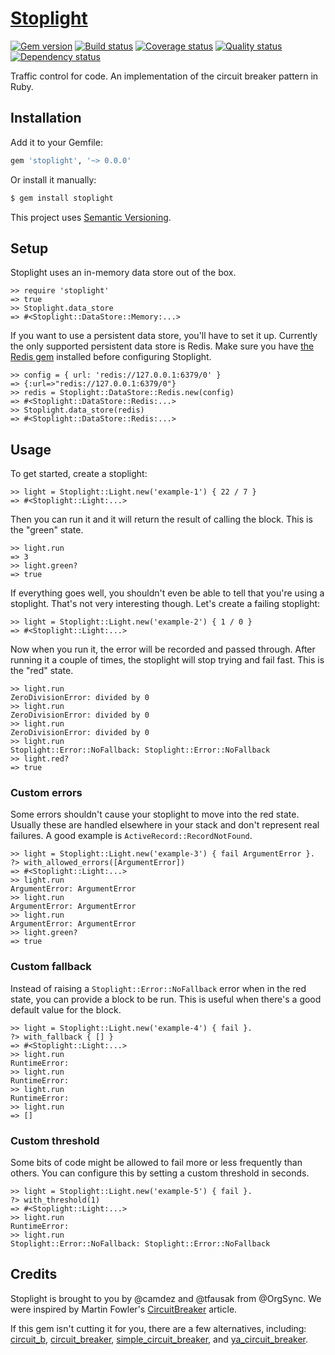 # [Stoplight][1]

[![Gem version][2]][3]
[![Build status][4]][5]
[![Coverage status][6]][7]
[![Quality status][8]][9]
[![Dependency status][10]][11]

Traffic control for code. An implementation of the circuit breaker pattern in Ruby.

## Installation

Add it to your Gemfile:

``` rb
gem 'stoplight', '~> 0.0.0'
```

Or install it manually:

``` sh
$ gem install stoplight
```

This project uses [Semantic Versioning][12].

## Setup

Stoplight uses an in-memory data store out of the box.

``` irb
>> require 'stoplight'
=> true
>> Stoplight.data_store
=> #<Stoplight::DataStore::Memory:...>
```

If you want to use a persistent data store, you'll have to set it up. Currently
the only supported persistent data store is Redis. Make sure you have [the Redis
gem][13] installed before configuring Stoplight.

``` irb
>> config = { url: 'redis://127.0.0.1:6379/0' }
=> {:url=>"redis://127.0.0.1:6379/0"}
>> redis = Stoplight::DataStore::Redis.new(config)
=> #<Stoplight::DataStore::Redis:...>
>> Stoplight.data_store(redis)
=> #<Stoplight::DataStore::Redis:...>
```

## Usage

To get started, create a stoplight:

``` irb
>> light = Stoplight::Light.new('example-1') { 22 / 7 }
=> #<Stoplight::Light:...>
```

Then you can run it and it will return the result of calling the block. This is
the "green" state.

``` irb
>> light.run
=> 3
>> light.green?
=> true
```

If everything goes well, you shouldn't even be able to tell that you're using a
stoplight. That's not very interesting though. Let's create a failing stoplight:

``` irb
>> light = Stoplight::Light.new('example-2') { 1 / 0 }
=> #<Stoplight::Light:...>
```

Now when you run it, the error will be recorded and passed through. After
running it a couple of times, the stoplight will stop trying and fail fast. This
is the "red" state.

``` irb
>> light.run
ZeroDivisionError: divided by 0
>> light.run
ZeroDivisionError: divided by 0
>> light.run
ZeroDivisionError: divided by 0
>> light.run
Stoplight::Error::NoFallback: Stoplight::Error::NoFallback
>> light.red?
=> true
```

### Custom errors

Some errors shouldn't cause your stoplight to move into the red state. Usually
these are handled elsewhere in your stack and don't represent real failures. A
good example is `ActiveRecord::RecordNotFound`.

``` irb
>> light = Stoplight::Light.new('example-3') { fail ArgumentError }.
?> with_allowed_errors([ArgumentError])
=> #<Stoplight::Light:...>
>> light.run
ArgumentError: ArgumentError
>> light.run
ArgumentError: ArgumentError
>> light.run
ArgumentError: ArgumentError
>> light.green?
=> true
```

### Custom fallback

Instead of raising a `Stoplight::Error::NoFallback` error when in the red state,
you can provide a block to be run. This is useful when there's a good default
value for the block.

``` irb
>> light = Stoplight::Light.new('example-4') { fail }.
?> with_fallback { [] }
=> #<Stoplight::Light:...>
>> light.run
RuntimeError:
>> light.run
RuntimeError:
>> light.run
RuntimeError:
>> light.run
=> []
```

### Custom threshold

Some bits of code might be allowed to fail more or less frequently than others.
You can configure this by setting a custom threshold in seconds.

``` irb
>> light = Stoplight::Light.new('example-5') { fail }.
?> with_threshold(1)
=> #<Stoplight::Light:...>
>> light.run
RuntimeError:
>> light.run
Stoplight::Error::NoFallback: Stoplight::Error::NoFallback
```

## Credits

Stoplight is brought to you by @camdez and @tfausak from @OrgSync. We were
inspired by Martin Fowler's [CircuitBreaker][14] article.

If this gem isn't cutting it for you, there are a few alternatives, including:
[circuit_b][15], [circuit_breaker][16], [simple_circuit_breaker][17], and
[ya_circuit_breaker][18].

[1]: https://github.com/orgsync/stoplight
[2]: https://badge.fury.io/rb/stoplight.svg
[3]: https://rubygems.org/gems/stoplight
[4]: https://travis-ci.org/orgsync/stoplight.svg
[5]: https://travis-ci.org/orgsync/stoplight
[6]: https://img.shields.io/coveralls/orgsync/stoplight.svg
[7]: https://coveralls.io/r/orgsync/stoplight
[8]: https://codeclimate.com/github/orgsync/stoplight/badges/gpa.svg
[9]: https://codeclimate.com/github/orgsync/stoplight
[10]: https://gemnasium.com/orgsync/stoplight.svg
[11]: https://gemnasium.com/orgsync/stoplight
[12]: http://semver.org/spec/v2.0.0.html
[13]: https://rubygems.org/gems/redis
[14]: http://martinfowler.com/bliki/CircuitBreaker.html
[15]: https://github.com/alg/circuit_b
[16]: https://github.com/wsargent/circuit_breaker
[17]: https://github.com/soundcloud/simple_circuit_breaker
[18]: https://github.com/wooga/circuit_breaker
